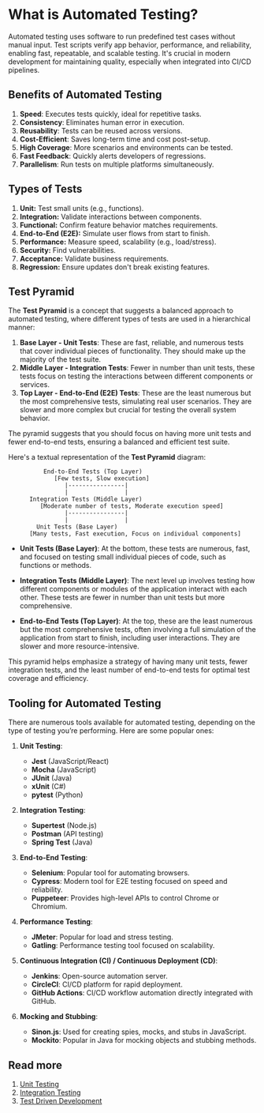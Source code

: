 # What is Automated Testing?

Automated testing uses software to run predefined test cases without manual input. Test scripts verify app behavior, performance, and reliability, enabling fast, repeatable, and scalable testing. It's crucial in modern development for maintaining quality, especially when integrated into CI/CD pipelines.

## Benefits of Automated Testing

1. **Speed**: Executes tests quickly, ideal for repetitive tasks.
2. **Consistency**: Eliminates human error in execution.
3. **Reusability**: Tests can be reused across versions.
4. **Cost-Efficient**: Saves long-term time and cost post-setup.
5. **High Coverage**: More scenarios and environments can be tested.
6. **Fast Feedback**: Quickly alerts developers of regressions.
7. **Parallelism**: Run tests on multiple platforms simultaneously.

## Types of Tests

1. **Unit:** Test small units (e.g., functions).
2. **Integration:** Validate interactions between components.
3. **Functional:** Confirm feature behavior matches requirements.
4. **End-to-End (E2E):** Simulate user flows from start to finish.
5. **Performance:** Measure speed, scalability (e.g., load/stress).
6. **Security:** Find vulnerabilities.
7. **Acceptance:** Validate business requirements.
8. **Regression:** Ensure updates don't break existing features.

## Test Pyramid

The **Test Pyramid** is a concept that suggests a balanced approach to automated testing, where different types of tests are used in a hierarchical manner:

1. **Base Layer - Unit Tests**: These are fast, reliable, and numerous tests that cover individual pieces of functionality. They should make up the majority of the test suite.
2. **Middle Layer - Integration Tests**: Fewer in number than unit tests, these tests focus on testing the interactions between different components or services.
3. **Top Layer - End-to-End (E2E) Tests**: These are the least numerous but the most comprehensive tests, simulating real user scenarios. They are slower and more complex but crucial for testing the overall system behavior.

The pyramid suggests that you should focus on having more unit tests and fewer end-to-end tests, ensuring a balanced and efficient test suite.

Here's a textual representation of the **Test Pyramid** diagram:

```
          End-to-End Tests (Top Layer)
             [Few tests, Slow execution]
                |----------------|
                |                |
      Integration Tests (Middle Layer)
         [Moderate number of tests, Moderate execution speed]
                |----------------|
                |                |
        Unit Tests (Base Layer)
      [Many tests, Fast execution, Focus on individual components]
```

- **Unit Tests (Base Layer)**: At the bottom, these tests are numerous, fast, and focused on testing small individual pieces of code, such as functions or methods.
- **Integration Tests (Middle Layer)**: The next level up involves testing how different components or modules of the application interact with each other. These tests are fewer in number than unit tests but more comprehensive.

- **End-to-End Tests (Top Layer)**: At the top, these are the least numerous but the most comprehensive tests, often involving a full simulation of the application from start to finish, including user interactions. They are slower and more resource-intensive.

This pyramid helps emphasize a strategy of having many unit tests, fewer integration tests, and the least number of end-to-end tests for optimal test coverage and efficiency.

## Tooling for Automated Testing

There are numerous tools available for automated testing, depending on the type of testing you’re performing. Here are some popular ones:

1. **Unit Testing**:

   - **Jest** (JavaScript/React)
   - **Mocha** (JavaScript)
   - **JUnit** (Java)
   - **xUnit** (C#)
   - **pytest** (Python)

2. **Integration Testing**:

   - **Supertest** (Node.js)
   - **Postman** (API testing)
   - **Spring Test** (Java)

3. **End-to-End Testing**:

   - **Selenium**: Popular tool for automating browsers.
   - **Cypress**: Modern tool for E2E testing focused on speed and reliability.
   - **Puppeteer**: Provides high-level APIs to control Chrome or Chromium.

4. **Performance Testing**:

   - **JMeter**: Popular for load and stress testing.
   - **Gatling**: Performance testing tool focused on scalability.

5. **Continuous Integration (CI) / Continuous Deployment (CD)**:

   - **Jenkins**: Open-source automation server.
   - **CircleCI**: CI/CD platform for rapid deployment.
   - **GitHub Actions**: CI/CD workflow automation directly integrated with GitHub.

6. **Mocking and Stubbing**:
   - **Sinon.js**: Used for creating spies, mocks, and stubs in JavaScript.
   - **Mockito**: Popular in Java for mocking objects and stubbing methods.

## Read more

1. [Unit Testing](/Testing/Unit.md)
2. [Integration Testing](/Testing/IntegrationTesting.md)
3. [Test Driven Development](/Testing/TDD.md)
